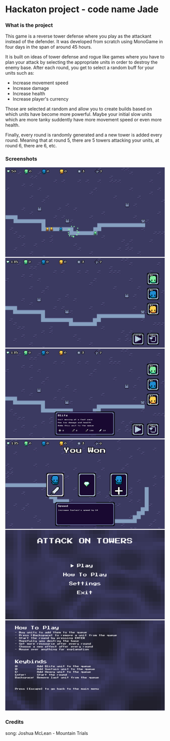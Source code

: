 # Hackaton project - code name Jade

### What is the project

This game is a reverse tower defense where you play as the attackant instead of the defender. It was developed from scratch using MonoGame in four days in the span of around 45 hours.

It is built on ideas of tower defense and rogue like games where you have to plan your attack by selecting the appropriate units in order to destroy the enemy base. After each round, you get to select a random buff for your units such as:

- Increase movement speed
- Increase damage
- Increase health
- Increase player's currency

Those are selected at random and allow you to create builds based on which units have become more powerful. Maybe your initial slow units which are more tanky suddently have more movement speed or even more health.

Finally, every round is randomly generated and a new tower is added every round. Meaning that at round 5, there are 5 towers attacking your units, at round 6, there are 6, etc.


### Screenshots
![Alt text](image-3.png)
![Alt text](image-1.png)
![Alt text](image-2.png)
![Alt text](image.png)
![Alt text](image-4.png)
![Alt text](image-5.png)


### Credits
song: Joshua McLean - Mountain Trials